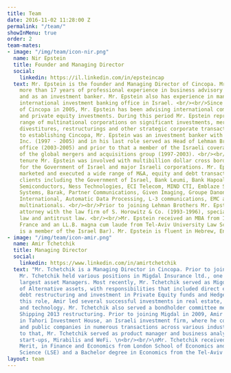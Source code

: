 ```yaml
---
title: Team
date: 2016-11-02 11:28:00 Z
permalink: "/team/"
showInMenu: true
order: 2
team-mates:
- image: "/img/team/icon-nir.png"
  name: Nir Epstein
  title: Founder and Managing Director
  social:
    linkedin: https://il.linkedin.com/in/epsteincap
  text: Mr. Epstein is the founder and Managing Director of Cincopa. Mr. Epstein has
    more than 17 years of professional experience in business advisory both as a lawyer
    and as an investment banker. Mr. Epstein also has experience in managing the largest
    international investment banking office in Israel. <br/><br/>Since the establishment
    of Cincopa in 2005, Mr. Epstein has been advising international companies on M&A
    and private equity investments. During this period Mr. Epstein represented a wide
    range of multinational corporations on significant investments, mergers, acquisitions,
    divestitures, restructurings and other strategic corporate transactions. <br/>><br/>>Prior
    to establishing Cincopa, Mr. Epstein was an investment banker with Lehman Brothers
    Inc. (1997 - 2005) and in his last role served as Head of Lehman Brothers Israel
    office (2003-2005) and prior to that a member of the Israeli coverage team and
    of the global mergers and acquisitions group (1997-2003). <br/><br/>During his
    tenure Mr. Epstein was involved with multibillion dollar cross border transactions
    for the Government of Israel and major Israeli corporations. Mr. Epstein advised
    marketed and executed a wide range of M&A, equity and debt transactions for various
    clients including the Government of Israel, Bank Leumi, Bank Hapoalim, Saifun
    Semiconductors, Ness Technologies, ECI Telecom, MIND CTI, Emblaze Systems, Nice
    Systems, Barak, Partner Communications, Given Imaging, Groupe Danone, Honeywell
    International, Automatic Data Processing, L-3 communications, EMC and many other
    multinationals. <br/><br/>Prior to joining Lehman Brothers Mr. Epstein was an
    attorney with the law firm of S. Horowitz & Co. (1993-1996), specializing in corporate
    law and antitrust law. <br/><br/>Mr. Epstein received an MBA from INSEAD Fontainebleau,
    France and an LL.B. magna cum laude from Tel-Aviv University Law School (Mr. Epstein
    is a member of the Israel Bar). Mr. Epstein is fluent in Hebrew, English and Spanish.
- image: "/img/team/icon-amir.png"
  name: Amir Tchetchik
  title: Managing Director
  social:
    linkedin: https://www.linkedin.com/in/amirtchetchik
  text: "Mr. Tchetchik is a Managing Director in Cincopa. Prior to joining Cincopa,
    Mr. Tchetchik held various positions in Migdal Insurance ltd., one of Israelâ€™s
    largest asset Managers. Most recently, Mr. Tchetchik served as Migdalâ€™s Head
    of Alternative assets, with responsibilities that included direct equity investments,
    debt restructuring and investment in Private Equity funds and Hedge Funds. In
    this role, Amir led several successful investments in real estate, hotels, industries
    and technology. Mr. Tchetchik also served a bondholder committee member in Zim
    Shipping 2013 restructuring. Prior to joining Migdal in 2009, Amir was an associate
    in Tahori Investment House, an Israeli investment firm, where he consulted private
    and public companies in numerous transactions across various industries. In addition
    to that, Mr. Tchetchik served as product manager and business analyst in two Israeli
    start-ups, Mirabilis and WeFi. \n<br/><br/>\nMr. Tchetchik received an MSc, with
    Merit, in Finance and Economics from London School of Economics and Political
    Science (LSE) and a Bachelor degree in Economics from the Tel-Aviv University."
layout: team
---
```


